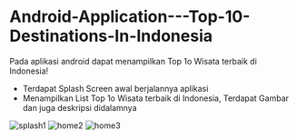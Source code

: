# Android-Application---Top-10-Destinations-In-Indonesia

Pada aplikasi android dapat menampilkan Top 1o Wisata terbaik di Indonesia!
- Terdapat Splash Screen awal berjalannya aplikasi
- Menampilkan List Top 1o Wisata terbaik di Indonesia, Terdapat Gambar dan juga deskripsi didalamnya

![splash1](https://github.com/rivanansar/Android-Application---Top-10-Destinations-In-Indonesia-/assets/122036556/ef4c9b0d-cc3f-4169-92df-b50d8dcd77f0)
![home2](https://github.com/rivanansar/Android-Application---Top-10-Destinations-In-Indonesia-/assets/122036556/adbc2382-8c78-4802-84d4-970641810d89)
![home3](https://github.com/rivanansar/Android-Application---Top-10-Destinations-In-Indonesia-/assets/122036556/ad4cceaa-19ad-4a8f-af4e-fe44264afa21)
